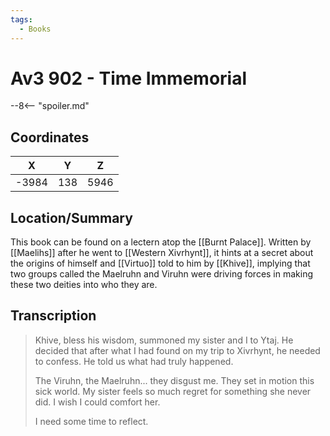 ```yaml
---
tags:
  - Books
---
```

# Av3 902 - Time Immemorial

--8<-- "spoiler.md"

## Coordinates
| **X** | **Y** | **Z** |
| :---: | :---: | :---: |
| -3984 |  138  | 5946  |

## Location/Summary
This book can be found on a lectern atop the [[Burnt Palace]]. Written by [[Maelihs]] after he went to [[Western Xivrhynt]], it hints at a secret about the origins of himself and [[Virtuo]] told to him by [[Khive]], implying that two groups called the Maelruhn and Viruhn were driving forces in making these two deities into who they are.

## Transcription
> Khive, bless his wisdom, summoned my sister and I to Ytaj. He decided that after what I had found on my trip to Xivrhynt, he needed to confess. He told us what had truly happened.
>
> The Viruhn, the Maelruhn... they disgust me. They set in motion this sick world.
> My sister feels so much regret for something she never did. I wish I could comfort her.
>
> I need some time to reflect.

